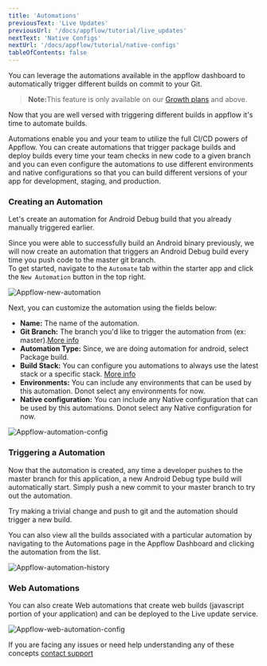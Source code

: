 ```yaml
---
title: 'Automations'
previousText: 'Live Updates'
previousUrl: '/docs/appflow/tutorial/live_updates'
nextText: 'Native Configs'
nextUrl: '/docs/appflow/tutorial/native-configs'
tableOfContents: false
---
```


You can leverage the automations available in the appflow dashboard to automatically trigger different builds on commit to your Git.

<blockquote>
  <p><b>Note:</b>This feature is only available on our <a href="https://ionicframework.com/pricing">Growth plans</a> and above.</p>
</blockquote>

Now that you are well versed with triggering different builds in appflow it's time to automate builds.



Automations enable you and your team to utilize the full CI/CD powers of Appflow. You can create automations that trigger package builds and deploy builds every time your team checks in new code to a given branch and you can even configure the automations to use different environments and native configurations so that you can build different versions of your app for development, staging, and production.

### Creating an Automation
Let's create an automation for Android Debug build that you already manually triggered earlier.

Since you were able to successfully build an Android binary previously, we will now create an automation that triggers an Android Debug build every time you push code to the master git branch. <br>
To get started, navigate to the `Automate` tab within the starter app and click the `New Automation` button in the top right.

![Appflow-new-automation](/docs/assets/img/appflow/tutorial/new-automation.png)

Next, you can customize the automation using the fields below:

* **Name:** The name of the automation.
* **Git Branch:** The branch you'd like to trigger the automation from (ex: master).[More info](https://ionicframework.com/docs/appflow/automation/create#note-about-git-branch-naming)
* **Automation Type:**  Since, we are doing automation for android, select Package build.
* **Build Stack:** You can configure you automations to always use the latest stack or a specific stack. [More info](https://ionicframework.com/docs/appflow/build-stacks#linux-2020-06)
* **Environments:** You can include any environments that can be used by this automation. Donot select any environments for now.
* **Native configuration:** You can include any Native configuration that can be used by this automations. Donot select any Native configuration for now.

![Appflow-automation-config](/docs/assets/img/appflow/tutorial/automation-config.png)

### Triggering a Automation

Now that the automation is created, any time a developer pushes to the master branch for this application, a new Android Debug type build will automatically start. Simply push a new commit to your master branch to try out the automation.

Try making a trivial change and push to git and the automation should trigger a new build.

You can also view all the builds associated with a particular automation by navigating to the Automations page in the Appflow Dashboard and clicking the automation from the list.

![Appflow-automation-history](/docs/assets/img/appflow/tutorial/automation-history.png)

### Web Automations
You can also create Web automations that create web builds (javascript portion of your application) and can be deployed to the Live update service.

![Appflow-web-automation-config](/docs/assets/img/appflow/tutorial/web-automation-config.png)

If you are facing any issues or need help understanding any of these concepts [contact support](https://ionic.zendesk.com/hc/en-us)
